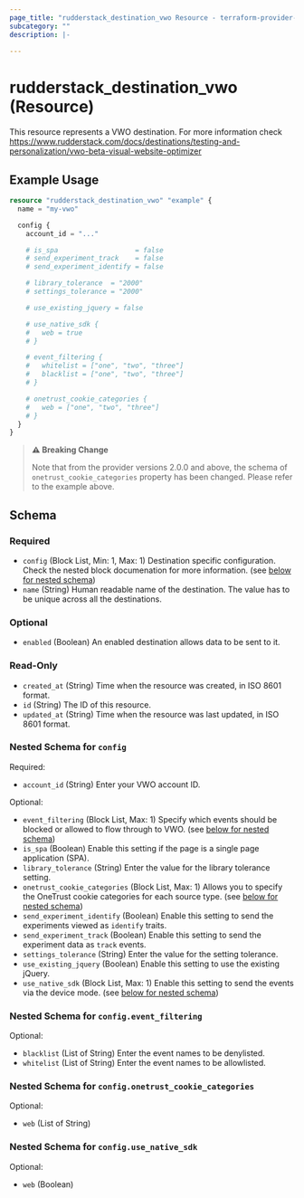 ```yaml
---
page_title: "rudderstack_destination_vwo Resource - terraform-provider-rudderstack"
subcategory: ""
description: |-
  
---
```


# rudderstack_destination_vwo (Resource)

This resource represents a VWO destination. For more information check 
https://www.rudderstack.com/docs/destinations/testing-and-personalization/vwo-beta-visual-website-optimizer

## Example Usage

```terraform
resource "rudderstack_destination_vwo" "example" {
  name = "my-vwo"

  config {
    account_id = "..."

    # is_spa                   = false
    # send_experiment_track    = false
    # send_experiment_identify = false

    # library_tolerance  = "2000"
    # settings_tolerance = "2000"

    # use_existing_jquery = false

    # use_native_sdk {
    #   web = true
    # }

    # event_filtering {
    #   whitelist = ["one", "two", "three"]
    #   blacklist = ["one", "two", "three"]
    # }

    # onetrust_cookie_categories {
    #   web = ["one", "two", "three"]
    # }
  }
}
```

> **:warning: Breaking Change**
> 
> Note that from the provider versions 2.0.0 and above, the schema of `onetrust_cookie_categories` property has been changed. Please refer to the example above.

<!-- schema generated by tfplugindocs -->
## Schema

### Required

- `config` (Block List, Min: 1, Max: 1) Destination specific configuration. Check the nested block documenation for more information. (see [below for nested schema](#nestedblock--config))
- `name` (String) Human readable name of the destination. The value has to be unique across all the destinations.

### Optional

- `enabled` (Boolean) An enabled destination allows data to be sent to it.

### Read-Only

- `created_at` (String) Time when the resource was created, in ISO 8601 format.
- `id` (String) The ID of this resource.
- `updated_at` (String) Time when the resource was last updated, in ISO 8601 format.

<a id="nestedblock--config"></a>
### Nested Schema for `config`

Required:

- `account_id` (String) Enter your VWO account ID.

Optional:

- `event_filtering` (Block List, Max: 1) Specify which events should be blocked or allowed to flow through to VWO. (see [below for nested schema](#nestedblock--config--event_filtering))
- `is_spa` (Boolean) Enable this setting if the page is a single page application (SPA).
- `library_tolerance` (String) Enter the value for the library tolerance setting.
- `onetrust_cookie_categories` (Block List, Max: 1) Allows you to specify the OneTrust cookie categories for each source type. (see [below for nested schema](#nestedblock--config--onetrust_cookie_categories))
- `send_experiment_identify` (Boolean) Enable this setting to send the experiments viewed as `identify` traits.
- `send_experiment_track` (Boolean) Enable this setting to send the experiment data as `track` events.
- `settings_tolerance` (String) Enter the value for the setting tolerance.
- `use_existing_jquery` (Boolean) Enable this setting to use the existing jQuery.
- `use_native_sdk` (Block List, Max: 1) Enable this setting to send the events via the device mode. (see [below for nested schema](#nestedblock--config--use_native_sdk))

<a id="nestedblock--config--event_filtering"></a>
### Nested Schema for `config.event_filtering`

Optional:

- `blacklist` (List of String) Enter the event names to be denylisted.
- `whitelist` (List of String) Enter the event names to be allowlisted.


<a id="nestedblock--config--onetrust_cookie_categories"></a>
### Nested Schema for `config.onetrust_cookie_categories`

Optional:

- `web` (List of String)


<a id="nestedblock--config--use_native_sdk"></a>
### Nested Schema for `config.use_native_sdk`

Optional:

- `web` (Boolean)
